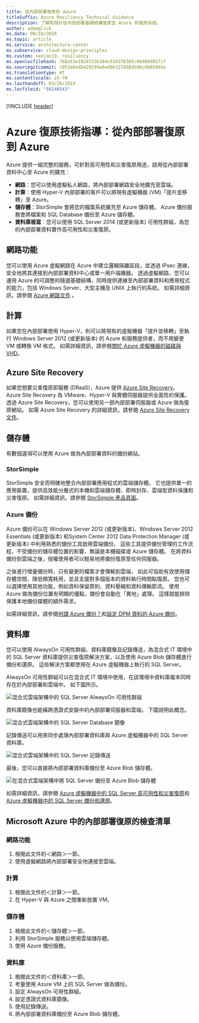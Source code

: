 ```yaml
---
title: 從內部部署復原到 Azure
titleSuffix: Azure Resiliency Technical Guidance
description: 了解和設計從內部部署基礎結構復原至 Azure 的復原系統。
author: adamglick
ms.date: 08/18/2016
ms.topic: article
ms.service: architecture-center
ms.subservice: cloud-design-principles
ms.custom: seojan19, resiliency
ms.openlocfilehash: 768e53e1024533b384c610378385c96d88d8571f
ms.sourcegitcommit: c053e6edb429299a0ad9b327888d596c48859d4a
ms.translationtype: HT
ms.contentlocale: zh-TW
ms.lasthandoff: 03/20/2019
ms.locfileid: "58248543"
---
```

[!INCLUDE [header](../_includes/header.md)]

# <a name="azure-resiliency-technical-guidance-recovery-from-on-premises-to-azure"></a>Azure 復原技術指導：從內部部署復原到 Azure

Azure 提供一組完整的服務，可針對高可用性和災害復原用途，啟用從內部部署資料中心至 Azure 的擴充︰

- **網路**：您可以使用虛擬私人網路，將內部部署網路安全地擴充至雲端。
- **計算**：使用 Hyper-V 內部部署的客戶可以將現有虛擬機器 (VM)「提升並移轉」至 Azure。
- **儲存體**：StorSimple 會將您的檔案系統擴充至 Azure 儲存體。 Azure 備份服務會將檔案和 SQL Database 備份至 Azure 儲存體。
- **資料庫複寫**︰您可以使用 SQL Server 2014 (或更新版本) 可用性群組，為您的內部部署資料實作高可用性和災害復原。

## <a name="networking"></a>網路功能

您可以使用 Azure 虛擬網路在 Azure 中建立邏輯隔離區段，並透過 IPsec 連線，安全地將其連接到內部部署資料中心或單一用戶端機器。 透過虛擬網路，您可以運用 Azure 的可調整的隨選基礎結構，同時提供連線至內部部署資料和應用程式的能力，包括 Windows Server、大型主機及 UNIX 上執行的系統。 如需詳細資訊，請參閱 [Azure 網路文件](/azure/virtual-network/virtual-networks-overview/) 。

## <a name="compute"></a>計算

如果您在內部部署使用 Hyper-V，則可以將現有的虛擬機器「提升並移轉」至執行 Windows Server 2012 (或更新版本) 的 Azure 和服務提供者，而不用變更 VM 或轉換 VM 格式。 如需詳細資訊，請參閱[關於 Azure 虛擬機器的磁碟與 VHD](/azure/virtual-machines/virtual-machines-linux-about-disks-vhds/?toc=%2fazure%2fvirtual-machines%2flinux%2ftoc.json)。

## <a name="azure-site-recovery"></a>Azure Site Recovery

如果您想要災害復原即服務 (DRaaS)，Azure 提供 [Azure Site Recovery](https://azure.microsoft.com/services/site-recovery/)。 Azure Site Recovery 為 VMware、Hyper-V 與實體伺服器提供全面性的保護。 透過 Azure Site Recovery，您可以使用另一部內部部署伺服器或 Azure 做為復原網站。 如需 Azure Site Recovery 的詳細資訊，請參閱 [Azure Site Recovery 文件](https://azure.microsoft.com/documentation/services/site-recovery/)。

## <a name="storage"></a>儲存體

有數個選項可以使用 Azure 做為內部部署資料的備份網站。

### <a name="storsimple"></a>StorSimple

StorSimple 安全而明確地整合內部部署應用程式的雲端儲存體。 它也提供單一的應用裝置，提供高效能分層式的本機和雲端儲存體、即時封存、雲端型資料保護和災害復原。 如需詳細資訊，請參閱 [StorSimple 產品頁面](https://azure.microsoft.com/services/storsimple/)。

### <a name="azure-backup"></a>Azure 備份

Azure 備份可以在 Windows Server 2012 (或更新版本)、Windows Server 2012 Essentials (或更新版本) 和System Center 2012 Data Protection Manager (或更新版本) 中利用熟悉的備份工具啟用雲端備份。 這些工具提供備份管理的工作流程，不受備份的儲存體位置的影響，無論是本機磁碟或 Azure 儲存體。 在將資料備份到雲端之後，授權使用者可以輕易地將備份復原至任何伺服器。

之後進行增量備份時，只有變更的檔案才會傳輸到雲端， 如此可協助有效使用儲存體空間、降低頻寬耗用，並且支援對多個版本的資料執行時間點復原。 您也可以選擇使用其他功能，例如資料保留原則、資料壓縮和資料傳輸節流。 使用 Azure 做為備份位置有明顯的優點，備份會自動在「異地」處理。 這樣就能排除保護本地備份媒體的額外需求。

如需詳細資訊，請參閱[何謂 Azure 備份？](/azure/backup/backup-introduction-to-azure-backup/)和[設定 DPM 資料的 Azure 備份](https://technet.microsoft.com/library/jj728752.aspx)。

## <a name="database"></a>資料庫

您可以使用 AlwaysOn 可用性群組、資料庫鏡像及記錄傳送，為混合式 IT 環境中的 SQL Server 資料庫提供災害復原解決方案，以及使用 Azure Blob 儲存體進行備份和還原。 這些解決方案都使用在 Azure 虛擬機器上執行的 SQL Server。

AlwaysOn 可用性群組可以在混合式 IT 環境中使用，在該環境中資料庫複本同時存在於內部部署和雲端中。 如下圖所示。

![混合式雲端架構中的 SQL Server AlwaysOn 可用性群組](./images/technical-guidance-recovery-on-premises-azure/SQL_Server_Disaster_Recovery-3.png)

資料庫鏡像也能橫跨憑證式安裝中的內部部署伺服器和雲端。 下圖說明此概念。

![混合式雲端架構中的 SQL Server Database 鏡像](./images/technical-guidance-recovery-on-premises-azure/SQL_Server_Disaster_Recovery-4.png)

記錄傳送可以用來同步處理內部部署資料庫與 Azure 虛擬機器中的 SQL Server 資料庫。

![混合式雲端架構中的 SQL Server 記錄傳送](./images/technical-guidance-recovery-on-premises-azure/SQL_Server_Disaster_Recovery-5.png)

最後，您可以直接將內部部署資料庫備份至 Azure Blob 儲存體。

![在混合式雲端架構中將 SQL Server 備份至 Azure Blob 儲存體](./images/technical-guidance-recovery-on-premises-azure/SQL_Server_Disaster_Recovery-6.png)

如需詳細資訊，請參閱 [Azure 虛擬機器中的 SQL Server 高可用性和災害復原](/azure/virtual-machines/windows/sql/virtual-machines-windows-sql-high-availability-dr/)和 [Azure 虛擬機器中的 SQL Server 備份和還原](/azure/virtual-machines/windows/sql/virtual-machines-windows-sql-backup-recovery/)。

## <a name="checklists-for-on-premises-recovery-in-microsoft-azure"></a>Microsoft Azure 中的內部部署復原的檢查清單

<!-- markdownlint-disable MD024 -->

### <a name="networking"></a>網路功能

1. 檢閱此文件的＜網路＞一節。
2. 使用虛擬網路將內部部署安全地連接至雲端。

### <a name="compute"></a>計算

1. 檢閱此文件的＜計算＞一節。
2. 在 Hyper-V 與 Azure 之間重新放置 VM。

### <a name="storage"></a>儲存體

1. 檢閱此文件的＜儲存體＞一節。
2. 利用 StorSimple 服務以使用雲端儲存體。
3. 使用 Azure 備份服務。

### <a name="database"></a>資料庫

1. 檢閱此文件的＜資料庫＞一節。
2. 考量使用 Azure VM 上的 SQL Server 做為備份。
3. 設定 AlwaysOn 可用性群組。
4. 設定憑證式資料庫鏡像。
5. 使用記錄傳送。
6. 將內部部署資料庫備份至 Azure Blob 儲存體。

<!-- markdownlint-enable MD024 -->
